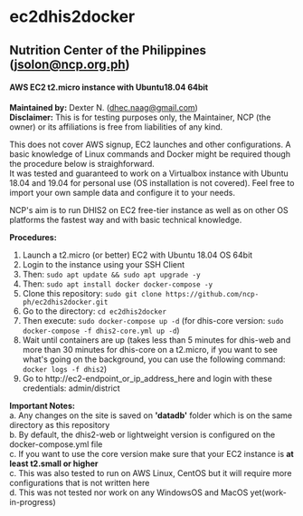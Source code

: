 # ec2dhis2docker
## Nutrition Center of the Philippines (jsolon@ncp.org.ph)
#### AWS EC2 t2.micro instance with Ubuntu18.04 64bit ###
**Maintained by:** Dexter N. (dhec.naag@gmail.com)<br>
**Disclaimer:** This is for testing purposes only, the Maintainer, NCP (the owner) or its affiliations is free from liabilities of any kind.

This does not cover AWS signup, EC2 launches and other configurations. A basic knowledge of Linux commands and Docker might be required though the procedure below is straighforward.<br>
It was tested and guaranteed to work on a Virtualbox instance with Ubuntu 18.04 and 19.04 for personal use (OS installation is not covered). Feel free to import your own sample data and configure it to your needs.<br>

NCP's aim is to run DHIS2 on EC2 free-tier instance as well as on other OS platforms the fastest way and with basic technical knowledge.

**Procedures:**<br>
1. Launch a t2.micro (or better) EC2 with Ubuntu 18.04 OS 64bit
2. Login to the instance using your SSH Client
3. Then: `sudo apt update && sudo apt upgrade -y`
4. Then: `sudo apt install docker docker-compose -y` 
5. Clone this repository: `sudo git clone https://github.com/ncp-ph/ec2dhis2docker.git`
6. Go to the directory: `cd ec2dhis2docker`
7. Then execute: `sudo docker-compose up -d` (for dhis-core version: `sudo docker-compose -f dhis2-core.yml up -d`)
8. Wait until containers are up (takes less than 5 minutes for dhis-web and more than 30 minutes for dhis-core on a t2.micro, if you want to see what's going on the background, you can use the following command: `docker logs -f dhis2`) 
9. Go to http://ec2-endpoint_or_ip_address_here and login with these credentials: admin/district

**Important Notes:**<br> 
a. Any changes on the site is saved on **'datadb'** folder which is on the same directory as this repository<br>
b. By default, the dhis2-web or lightweight version is configured on the docker-compose.yml file<br>
c. If you want to use the core version make sure that your EC2 instance is **at least t2.small or higher**<br>
c. This was also tested to run on AWS Linux, CentOS but it will require more configurations that is not written here<br>
d. This was not tested nor work on any WindowsOS and MacOS yet(work-in-progress)
